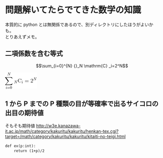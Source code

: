 
# 問題解いてたらでてきた数学の知識

本質的に python とは無関係であるので、別ディレクトリにしたほうがよいかも。  
とりあえずメモ。  


## 二項係数を含む等式

```math
\sum_{i=0}^{N} {}_N \mathrm{C} _i=2^N
```
![math](./math/math_20200204.gif)

## 1 から P までの P 種類の目が等確率で出るサイコロの出目の期待値

そもそも期待値
http://w3e.kanazawa-it.ac.jp/math/category/kakuritu/kakuritu/henkan-tex.cgi?target=/math/category/kakuritu/kakuritu/kitaiti-no-teigi.html

```
def ex(p:int):
    return (1+p)/2
```
